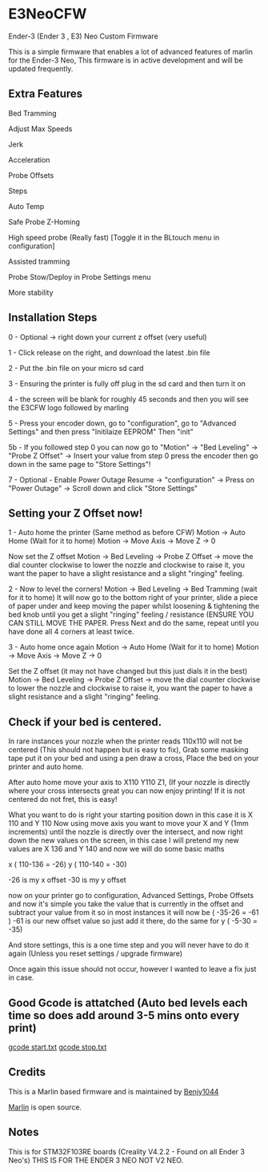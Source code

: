 # E3NeoCFW
Ender-3 (Ender 3 , E3) Neo Custom Firmware

This is a simple firmware that enables a lot of advanced features of marlin for the Ender-3 Neo, This firmware is in active development and will be updated frequently.


## Extra Features

Bed Tramming

Adjust Max Speeds

Jerk

Acceleration

Probe Offsets

Steps

Auto Temp

Safe Probe Z-Homing

High speed probe (Really fast) [Toggle it in the BLtouch menu in configuration]

Assisted tramming

Probe Stow/Deploy in Probe Settings menu

More stability


## Installation Steps
0 - Optional -> right down your current z offset (very useful)

1 - Click release on the right, and download the latest .bin file

2 - Put the .bin file on your micro sd card

3 - Ensuring the printer is fully off plug in the sd card and then turn it on

4 - the screen will be blank for roughly 45 seconds and then you will see the E3CFW logo followed by marling

5 - Press your encoder down, go to "configuration", go to "Advanced Settings" and then press "Initilaize EEPROM" Then "init"

5b - If you followed step 0 you can now go to "Motion" -> "Bed Leveling" -> "Probe Z Offset" -> Insert your value from step 0 press the encoder then go down in the same page to "Store Settings"!

7 - Optional - Enable Power Outage Resume -> "configuration" -> Press on "Power Outage" -> Scroll down and click "Store Settings"


## Setting your Z Offset now!
1 - Auto home the printer (Same method as before CFW)
  Motion -> Auto Home (Wait for it to home)
  Motion -> Move Axis -> Move Z -> 0
  
  Now set the Z offset
  Motion -> Bed Leveling -> Probe Z Offset -> move the dial counter clockwise to lower the nozzle and clockwise to raise it, you want the paper to have a slight   resistance and a slight "ringing" feeling.
  
2 - Now to level the corners!
  Motion -> Bed Leveling -> Bed Tramming (wait for it to home)
  It will now go to the bottom right of your printer, slide a piece of paper under and keep moving the paper whilst loosening & tightening the bed knob until     you get a slight "ringing" feeling / resistance (ENSURE YOU CAN STILL MOVE THE PAPER.
  Press Next and do the same, repeat until you have done all 4 corners at least twice.
  
3 - Auto home once again
  Motion -> Auto Home (Wait for it to home)
  Motion -> Move Axis -> Move Z -> 0
  
  Set the Z offset (it may not have changed but this just dials it in the best)
  Motion -> Bed Leveling -> Probe Z Offset -> move the dial counter clockwise to lower the nozzle and clockwise to raise it, you want the paper to have a slight   resistance and a slight "ringing" feeling.
  
  
## Check if your bed is centered.
  In rare instances your nozzle when the printer reads 110x110 will not be centered (This should not happen but is easy to fix), Grab some masking tape put it on your bed and using a pen draw a cross, Place the bed on your printer and auto home.
  
  After auto home move your axis to X110 Y110 Z1, (If your nozzle is directly where your cross intersects great you can now enjoy printing!
  If it is not centered do not fret, this is easy!
  
  What you want to do is right your starting position down in this case it is X 110 and Y 110
  Now using move axis you want to move your X and Y (1mm increments) until the nozzle is directly over the intersect, and now right down the new values on the    screen, in this case I will pretend my new values are X 136 and Y 140 and now we will do some basic maths
  
x    ( 110-136 = -26)
y    ( 110-140 = -30)

-26 is my x offset
-30 is my y offset

now on your printer go to configuration, Advanced Settings, Probe Offsets and now it's simple you take the value that is currently in the offset and subtract your value from it so in most instances it will now be ( -35-26 = -61 ) -61 is our new offset value so just add it there, do the same for y ( -5-30 = -35)

And store settings, this is a one time step and you will never have to do it again (Unless you reset settings / upgrade firmware)

Once again this issue should not occur, however I wanted to leave a fix just in case.




## Good Gcode is attatched (Auto bed levels each time so does add around 3-5 mins onto every print)

[gcode start.txt](https://github.com/Benjy1044/E3NeoCFW/files/10856785/gcode.start.txt)
[gcode stop.txt](https://github.com/Benjy1044/E3NeoCFW/files/10856786/gcode.stop.txt)


## Credits
This is a Marlin based firmware and is maintained by [Benjy1044](https://github.com/Benjy1044)

[Marlin](https://marlinfw.org) is open source.

## Notes
This is for STM32F103RE boards (Creality V4.2.2 - Found on all Ender 3 Neo's)
THIS IS FOR THE ENDER 3 NEO NOT V2 NEO.
